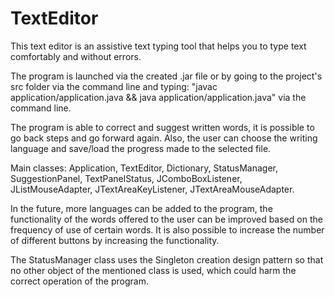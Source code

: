 # TextEditor

This text editor is an assistive text typing tool that helps you to type text comfortably and without errors.

The program is launched via the created .jar file or by going to the project's src folder via the command line and typing: "javac application/application.java && java application/application.java" via the command line.

The program is able to correct and suggest written words, it is possible to go back steps and go forward again. Also, the user can choose the writing language and save/load the progress made to the selected file.

Main classes: Application, TextEditor, Dictionary, StatusManager, SuggestionPanel, TextPanelStatus, JComboBoxListener, JListMouseAdapter, JTextAreaKeyListener, JTextAreaMouseAdapter.

In the future, more languages can be added to the program, the functionality of the words offered to the user can be improved based on the frequency of use of certain words. It is also possible to increase the number of different buttons by increasing the functionality.

The StatusManager class uses the Singleton creation design pattern so that no other object of the mentioned class is used, which could harm the correct operation of the program.
